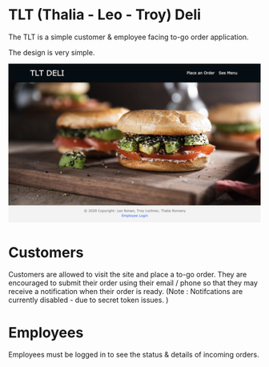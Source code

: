 # TLT (Thalia - Leo - Troy) Deli

The TLT is a simple customer & employee facing to-go order application. 

The design is very simple. 

![Homepage](public/assets/front_page.png)

# Customers 
Customers are allowed to visit the site and place a to-go order. They are encouraged to submit their order using their email / phone so that they may receive a notification when their order is ready. (Note : Notifcations are currently disabled - due to secret token issues. )

# Employees
Employees must be logged in to see the status & details of incoming orders. 


